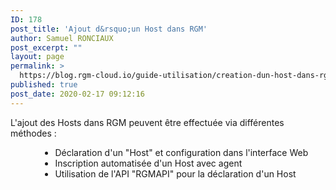 ```yaml
---
ID: 178
post_title: 'Ajout d&rsquo;un Host dans RGM'
author: Samuel RONCIAUX
post_excerpt: ""
layout: page
permalink: >
  https://blog.rgm-cloud.io/guide-utilisation/creation-dun-host-dans-rgm/
published: true
post_date: 2020-02-17 09:12:16
---
```

L'ajout des Hosts dans RGM peuvent être effectuée via différentes méthodes : 
<li style="list-style-type: none;">
  <ul>
    <li style="list-style-type: none;">
      <ul>
        <li style="list-style-type: none;">
          <ul style="list-style-type: disc;">
            <li>
              Déclaration d'un "Host" et configuration dans l'interface Web
            </li>
            <li>
              Inscription automatisée d'un Host avec agent
            </li>
            <li>
              Utilisation de l'API "RGMAPI" pour la déclaration d'un Host
            </li>
          </ul>
        </li>
      </ul>
    </li>
  </ul>
</li>